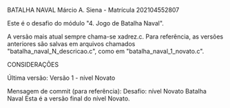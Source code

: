 BATALHA NAVAL
Márcio A. Siena - Matrícula 202104552807

Este é o desafio do módulo "4. Jogo de Batalha Naval".

A versão mais atual sempre chama-se xadrez.c.
Para referência, as versões anteriores são salvas em arquivos chamados "batalha_naval_N_descricao.c", como em "batalha_naval_1_novato.c".

CONSIDERAÇÕES 


Última versão:
Versão 1 - nível Novato

Mensagem de commit (para referência):
Desafio: nível Novato
Batalha Naval
Esta é a versão final do nível Novato.
